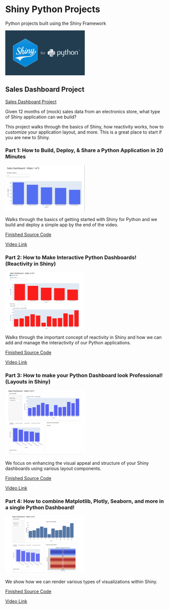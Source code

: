 # Shiny Python Projects
Python projects built using the Shiny Framework

<img src='./assets/shiny.jpeg' width=50%>

## Sales Dashboard Project

[Sales Dashboard Project](./sales)

Given 12 months of (mock) sales data from an electronics store, what type of Shiny application can we build?

This project walks through the basics of Shiny, how reactivity works, how to customize your application layout, and more. This is a great place to start if you are new to Shiny.

### Part 1: How to Build, Deploy, & Share a Python Application in 20 Minutes

<img src='./assets/video1.png' width=50%>

Walks through the basics of getting started with Shiny for Python and we build
and deploy a simple app by the end of the video.

[Finished Source Code](https://github.com/KeithGalli/shiny-python-projects/tree/video1/sales)

[Video Link](https://youtu.be/I2W7i7QyJPI?si=4gQSbdKbF50SX3uO)

### Part 2: How to Make Interactive Python Dashboards! (Reactivity in Shiny)

<img src='./assets/video2.png' width=50%>

Walks through the important concept of reactivity in Shiny and how we can add
and manage the interactivity of our Python applications.

[Finished Source Code](https://github.com/KeithGalli/shiny-python-projects/tree/video2/sales)

[Video Link](https://youtu.be/SLkA-Z8HTAE?si=DE0xSYtlJ0ym6lw8)

### Part 3: How to make your Python Dashboard look Professional! (Layouts in Shiny)

<img src='./assets/video3.png' width=50%>

We focus on enhancing the visual appeal and structure of your Shiny dashboards
using various layout components.

[Finished Source Code](https://github.com/KeithGalli/shiny-python-projects/tree/video3/sales)

[Video Link](https://www.youtube.com/watch?v=dQw4w9WgXcQ)

### Part 4: How to combine Matplotlib, Plotly, Seaborn, and more in a single Python Dashboard!

<img src='./assets/video4.png' width=50%>

We show how we can render various types of visualizations within Shiny.

[Finished Source Code](https://github.com/KeithGalli/shiny-python-projects/tree/video4/sales)

[Video Link](https://youtu.be/dQw4w9WgXcQ?si=0JJvt-tTj68fna4i)
